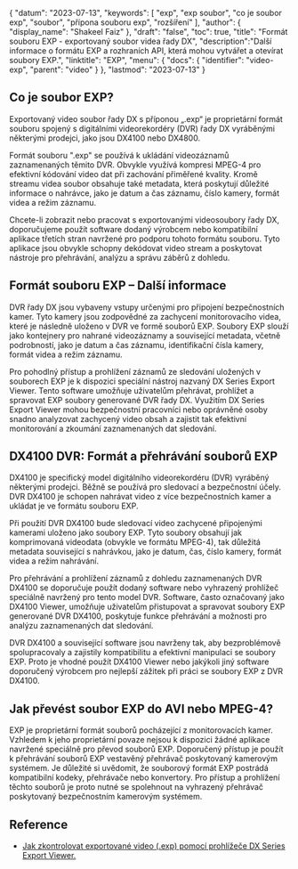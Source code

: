 {
"datum": "2023-07-13",
  "keywords": [
"exp",
"exp soubor",
"co je soubor exp",
"soubor",
"přípona souboru exp",
"rozšíření"
],
  "author": {
"display_name": "Shakeel Faiz"
},
"draft": "false",
"toc": true,
"title": "Formát souboru EXP - exportovaný soubor videa řady DX",
  "description":"Další informace o formátu EXP a rozhraních API, která mohou vytvářet a otevírat soubory EXP.",
  "linktitle": "EXP",
  "menu": {
    "docs": {
      "identifier": "video-exp",
      "parent": "video"
}
},
"lastmod": "2023-07-13"
}

## Co je soubor EXP?

Exportovaný video soubor řady DX s příponou „.exp“ je proprietární formát souboru spojený s digitálními videorekordéry (DVR) řady DX vyráběnými některými prodejci, jako jsou DX4100 nebo DX4800.

Formát souboru ".exp" se používá k ukládání videozáznamů zaznamenaných těmito DVR. Obvykle využívá kompresi MPEG-4 pro efektivní kódování video dat při zachování přiměřené kvality. Kromě streamu videa soubor obsahuje také metadata, která poskytují důležité informace o nahrávce, jako je datum a čas záznamu, číslo kamery, formát videa a režim záznamu.

Chcete-li zobrazit nebo pracovat s exportovanými videosoubory řady DX, doporučujeme použít software dodaný výrobcem nebo kompatibilní aplikace třetích stran navržené pro podporu tohoto formátu souboru. Tyto aplikace jsou obvykle schopny dekódovat video stream a poskytovat nástroje pro přehrávání, analýzu a správu záběrů z dohledu.

## Formát souboru EXP – Další informace

DVR řady DX jsou vybaveny vstupy určenými pro připojení bezpečnostních kamer. Tyto kamery jsou zodpovědné za zachycení monitorovacího videa, které je následně uloženo v DVR ve formě souborů EXP. Soubory EXP slouží jako kontejnery pro nahrané videozáznamy a související metadata, včetně podrobností, jako je datum a čas záznamu, identifikační čísla kamery, formát videa a režim záznamu.

Pro pohodlný přístup a prohlížení záznamů ze sledování uložených v souborech EXP je k dispozici speciální nástroj nazvaný DX Series Export Viewer. Tento software umožňuje uživatelům přehrávat, prohlížet a spravovat EXP soubory generované DVR řady DX. Využitím DX Series Export Viewer mohou bezpečnostní pracovníci nebo oprávněné osoby snadno analyzovat zachycený video obsah a zajistit tak efektivní monitorování a zkoumání zaznamenaných dat sledování.

## DX4100 DVR: Formát a přehrávání souborů EXP

DX4100 je specifický model digitálního videorekordéru (DVR) vyráběný některými prodejci. Běžně se používá pro sledovací a bezpečnostní účely. DVR DX4100 je schopen nahrávat video z více bezpečnostních kamer a ukládat je ve formátu souboru EXP.

Při použití DVR DX4100 bude sledovací video zachycené připojenými kamerami uloženo jako soubory EXP. Tyto soubory obsahují jak komprimovaná videodata (obvykle ve formátu MPEG-4), tak důležitá metadata související s nahrávkou, jako je datum, čas, číslo kamery, formát videa a režim nahrávání.

Pro přehrávání a prohlížení záznamů z dohledu zaznamenaných DVR DX4100 se doporučuje použít dodaný software nebo vyhrazený prohlížeč speciálně navržený pro tento model DVR. Software, často označovaný jako DX4100 Viewer, umožňuje uživatelům přistupovat a spravovat soubory EXP generované DVR DX4100, poskytuje funkce přehrávání a možnosti pro analýzu zaznamenaných dat sledování.

DVR DX4100 a související software jsou navrženy tak, aby bezproblémově spolupracovaly a zajistily kompatibilitu a efektivní manipulaci se soubory EXP. Proto je vhodné použít DX4100 Viewer nebo jakýkoli jiný software doporučený výrobcem pro nejlepší zážitek při práci se soubory EXP z DVR DX4100.


## Jak převést soubor EXP do AVI nebo MPEG-4?

EXP je proprietární formát souborů pocházející z monitorovacích kamer. Vzhledem k jeho proprietární povaze nejsou k dispozici žádné aplikace navržené speciálně pro převod souborů EXP. Doporučený přístup je použít k přehrávání souborů EXP vestavěný přehrávač poskytovaný kamerovým systémem. Je důležité si uvědomit, že souborový formát EXP postrádá kompatibilní kodeky, přehrávače nebo konvertory. Pro přístup a prohlížení těchto souborů je proto nutné se spolehnout na vyhrazený přehrávač poskytovaný bezpečnostním kamerovým systémem.

## Reference
* [Jak zkontrolovat exportované video (.exp) pomocí prohlížeče DX Series Export Viewer.](https://support.pelco.com/s/article/How-to-review-exported-video-exp-using-the-DX-Series-Export-Viewer-1538586687024?language=en_US)







